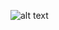 ![alt text](https://cdn.discordapp.com/attachments/932694091156815882/942446909753270343/flourapibannerandcaption.png)
